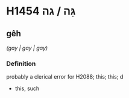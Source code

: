 # H1454 גֵּה / גה

## gêh

_(gay | ɡay | ɡay)_

### Definition

probably a clerical error for H2088; this; this; d

- this, such
